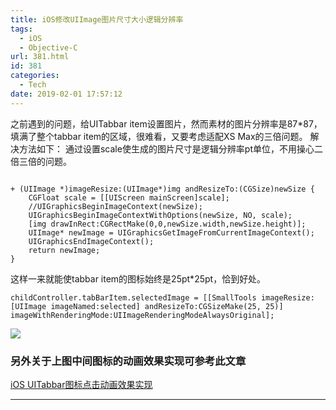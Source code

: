 ```yaml
---
title: iOS修改UIImage图片尺寸大小逻辑分辨率
tags:
  - iOS
  - Objective-C
url: 381.html
id: 381
categories:
  - Tech
date: 2019-02-01 17:57:12
---
```


之前遇到的问题，给UITabbar item设置图片，然而素材的图片分辨率是87*87，填满了整个tabbar item的区域，很难看，又要考虑适配XS Max的三倍问题。 解决方法如下： 通过设置scale使生成的图片尺寸是逻辑分辨率pt单位，不用操心二倍三倍的问题。

     
    + (UIImage *)imageResize:(UIImage*)img andResizeTo:(CGSize)newSize {
        CGFloat scale = [[UIScreen mainScreen]scale];
        //UIGraphicsBeginImageContext(newSize);
        UIGraphicsBeginImageContextWithOptions(newSize, NO, scale);
        [img drawInRect:CGRectMake(0,0,newSize.width,newSize.height)];
        UIImage* newImage = UIGraphicsGetImageFromCurrentImageContext();
        UIGraphicsEndImageContext();
        return newImage;
    }
    

这样一来就能使tabbar item的图标始终是25pt*25pt，恰到好处。

    childController.tabBarItem.selectedImage = [[SmallTools imageResize:[UIImage imageNamed:selected] andResizeTo:CGSizeMake(25, 25)] imageWithRenderingMode:UIImageRenderingModeAlwaysOriginal];
    

![](http://paaatrick.com/wordpress/wp-content/uploads/2019/02/1549072293345_888x213.gif)

### 另外关于上图中间图标的动画效果实现可参考此文章

[iOS UITabbar图标点击动画效果实现](http://paaatrick.com/ios_uitabbar_touch_animation.html "iOS UITabbar图标点击动画效果实现")      

* * *